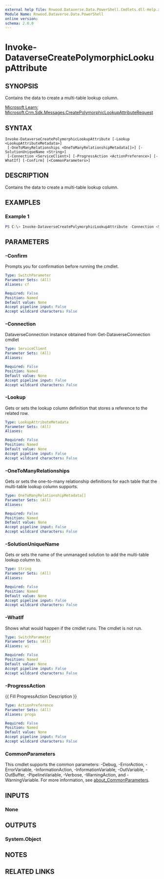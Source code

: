 ```yaml
---
external help file: Rnwood.Dataverse.Data.PowerShell.Cmdlets.dll-Help.xml
Module Name: Rnwood.Dataverse.Data.PowerShell
online version:
schema: 2.0.0
---
```


# Invoke-DataverseCreatePolymorphicLookupAttribute

## SYNOPSIS
Contains the data to create a multi-table lookup column.

[Microsoft Learn: Microsoft.Crm.Sdk.Messages.CreatePolymorphicLookupAttributeRequest](https://learn.microsoft.com/dotnet/api/Microsoft.Crm.Sdk.Messages.CreatePolymorphicLookupAttributeRequest)

## SYNTAX

```
Invoke-DataverseCreatePolymorphicLookupAttribute [-Lookup <LookupAttributeMetadata>]
 [-OneToManyRelationships <OneToManyRelationshipMetadata[]>] [-SolutionUniqueName <String>]
 [-Connection <ServiceClient>] [-ProgressAction <ActionPreference>] [-WhatIf] [-Confirm] [<CommonParameters>]
```

## DESCRIPTION
Contains the data to create a multi-table lookup column.

## EXAMPLES

### Example 1
```powershell
PS C:\> Invoke-DataverseCreatePolymorphicLookupAttribute -Connection <ServiceClient> -Lookup <LookupAttributeMetadata> -OneToManyRelationships <OneToManyRelationshipMetadata[]> -SolutionUniqueName <String>
```

## PARAMETERS

### -Confirm
Prompts you for confirmation before running the cmdlet.

```yaml
Type: SwitchParameter
Parameter Sets: (All)
Aliases: cf

Required: False
Position: Named
Default value: None
Accept pipeline input: False
Accept wildcard characters: False
```

### -Connection
DataverseConnection instance obtained from Get-DataverseConnection cmdlet

```yaml
Type: ServiceClient
Parameter Sets: (All)
Aliases:

Required: False
Position: Named
Default value: None
Accept pipeline input: False
Accept wildcard characters: False
```

### -Lookup
Gets or sets the lookup column definition that stores a reference to the related row.

```yaml
Type: LookupAttributeMetadata
Parameter Sets: (All)
Aliases:

Required: False
Position: Named
Default value: None
Accept pipeline input: False
Accept wildcard characters: False
```

### -OneToManyRelationships
Gets or sets the one-to-many relationship definitions for each table that the multi-table lookup column supports.

```yaml
Type: OneToManyRelationshipMetadata[]
Parameter Sets: (All)
Aliases:

Required: False
Position: Named
Default value: None
Accept pipeline input: False
Accept wildcard characters: False
```

### -SolutionUniqueName
Gets or sets the name of the unmanaged solution to add the multi-table lookup column to.

```yaml
Type: String
Parameter Sets: (All)
Aliases:

Required: False
Position: Named
Default value: None
Accept pipeline input: False
Accept wildcard characters: False
```

### -WhatIf
Shows what would happen if the cmdlet runs. The cmdlet is not run.

```yaml
Type: SwitchParameter
Parameter Sets: (All)
Aliases: wi

Required: False
Position: Named
Default value: None
Accept pipeline input: False
Accept wildcard characters: False
```

### -ProgressAction
{{ Fill ProgressAction Description }}

```yaml
Type: ActionPreference
Parameter Sets: (All)
Aliases: proga

Required: False
Position: Named
Default value: None
Accept pipeline input: False
Accept wildcard characters: False
```

### CommonParameters
This cmdlet supports the common parameters: -Debug, -ErrorAction, -ErrorVariable, -InformationAction, -InformationVariable, -OutVariable, -OutBuffer, -PipelineVariable, -Verbose, -WarningAction, and -WarningVariable. For more information, see [about_CommonParameters](http://go.microsoft.com/fwlink/?LinkID=113216).

## INPUTS

### None
## OUTPUTS

### System.Object
## NOTES

## RELATED LINKS

